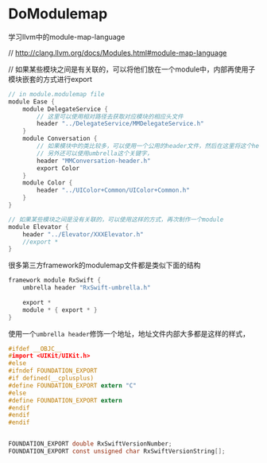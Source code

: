 # DoModulemap
学习llvm中的module-map-language

// http://clang.llvm.org/docs/Modules.html#module-map-language

// 如果某些模块之间是有关联的，可以将他们放在一个module中，内部再使用子模块嵌套的方式进行export
``` c
// in module.modulemap file
module Ease {
    module DelegateService {
        // 这里可以使用相对路径去获取对应模块的相应头文件
        header "../DelegateService/MMDelegateService.h"
    }
    module Conversation {
        // 如果模块中的类比较多，可以使用一个公用的header文件，然后在这里将这个header文件引入
        // 另外还可以使用umbrella这个关键字，
        header "MMConversation-header.h"
        export Color
    }
    module Color {
        header "../UIColor+Common/UIColor+Common.h"
    }
}

// 如果某些模块之间是没有关联的，可以使用这样的方式，再次制作一个module
module Elevator {
    header "../Elevator/XXXElevator.h"
    //export *
}

```

很多第三方framework的modulemap文件都是类似下面的结构
 ``` swift
 framework module RxSwift {
     umbrella header "RxSwift-umbrella.h"
     
     export *
     module * { export * }
 }
 ```
 
 使用一个`umbrella header`修饰一个地址，地址文件内部大多都是这样的样式，
 
 ``` c
 #ifdef __OBJC__
 #import <UIKit/UIKit.h>
 #else
 #ifndef FOUNDATION_EXPORT
 #if defined(__cplusplus)
 #define FOUNDATION_EXPORT extern "C"
 #else
 #define FOUNDATION_EXPORT extern
 #endif
 #endif
 #endif


 FOUNDATION_EXPORT double RxSwiftVersionNumber;
 FOUNDATION_EXPORT const unsigned char RxSwiftVersionString[];
 ```
